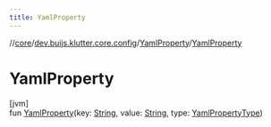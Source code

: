 ```yaml
---
title: YamlProperty
---
```

//[core](../../../index.html)/[dev.buijs.klutter.core.config](../index.html)/[YamlProperty](index.html)/[YamlProperty](-yaml-property.html)



# YamlProperty



[jvm]\
fun [YamlProperty](-yaml-property.html)(key: [String](https://kotlinlang.org/api/latest/jvm/stdlib/kotlin/-string/index.html), value: [String](https://kotlinlang.org/api/latest/jvm/stdlib/kotlin/-string/index.html), type: [YamlPropertyType](../-yaml-property-type/index.html))




